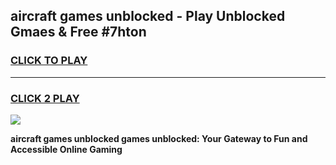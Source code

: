 
## aircraft games unblocked - Play Unblocked Gmaes & Free #7hton
<h3>
<a href="https://premium.freeplayer.one?title=aircraft_games_unblocked&ref=01M">CLICK TO PLAY</a></h3>
<hr>

<h3>
<a href="https://premium.freeplayer.one?title=aircraft_games_unblocked&ref=01M">CLICK 2 PLAY</a>
  
</h3>

<a href="https://premium.freeplayer.one?title=aircraft_games_unblocked&ref=01M"><img src="https://clearcache.store/games.png"></a>


**aircraft games unblocked games unblocked: Your Gateway to Fun and Accessible Online Gaming**
